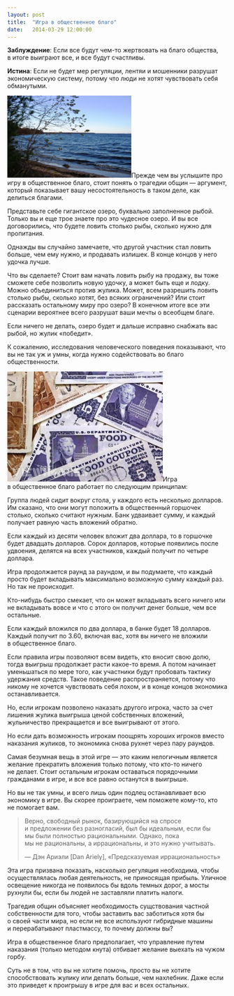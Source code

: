 ```yaml
---
layout: post
title:  "Игра в общественное благо"
date:   2014-03-29 12:00:00
---
```

<p><strong>Заблуждение</strong>: Если все будут чем-то жертвовать на благо общества, в итоге выиграют все, и все будут счастливы.</p>
<p><strong>Истина</strong>: Если не будет мер регуляции, лентяи и мошенники разрушат экономическую систему, потому что люди не хотят чувствовать себя обманутыми.</p>
<p><a rel="attachment wp-att-725" href="https://web.archive.org/web/20140329032059/http://youarenotsosmart.ru/2012/10/the-public-goods-game/castle-rock-lake-fishing/"><img height="188" width="284" alt="" src="/img/the-public-goods-game/Castle-Rock-Lake-Fishing-300x225.jpg" title="Castle Rock Lake Fishing" class="alignleft size-medium wp-image-725" /></a>Прежде чем вы услышите про игру в общественное благо, стоит понять о трагедии общин — аргумент, который показывает вашу несостоятельность в таком деле, как делиться благами.</p>
<p>Представьте себе гигантское озеро, буквально заполненное рыбой. Только вы и еще трое знаете про это чудесное озеро. И вы все договорились, что будете ловить столько рыбы, сколько нужно для пропитания.</p>
<p>Однажды вы случайно замечаете, что другой участник стал ловить больше, чем ему нужно, и продавать излишек. В конце концов у него удочка лучше.</p>
<p><span id="more-724"></span>Что вы сделаете? Стоит вам начать ловить рыбу на продажу, вы тоже сможете себе позволить новую удочку, а может быть еще и лодку. Можно объединиться против жулика. Может, всем разрешить ловить столько рыбы, сколько хотят, без всяких ограничений? Или стоит рассказать остальному миру про озеро? В конечном итоге все эти сценарии вероятнее всего разрушат ваши мечты о всеобщем благе.</p>
<p>Если ничего не делать, озеро будет и дальше исправно снабжать вас рыбой, но жулик «победит».</p>
<p>К сожалению, исследования человеческого поведения показывают, что вы не так уж и умны, когда нужно содействовать во благо общественности.</p>
<p><a rel="attachment wp-att-726" href="https://web.archive.org/web/20140329032059/http://youarenotsosmart.ru/2012/10/the-public-goods-game/foodstamps/"><img height="252" width="356" alt="" src="/img/the-public-goods-game/foodstamps.jpg" title="foodstamps" class="alignright size-full wp-image-726" /></a>Игра в общественное благо работает по следующим принципам:</p>
<p>Группа людей сидит вокруг стола, у каждого есть несколько долларов. Им сказано, что они могут положить в общественный горшочек столько, сколько считают нужным. Банк удваивает сумму, и каждый получает равную часть вложений обратно.</p>
<p>Если каждый из десяти человек вложит два доллара, то в горшочке будет двадцать долларов. Сорок долларов, которые появились после удвоения, делятся на всех участников, каждый получит по четыре доллара.</p>
<p>Игра продолжается раунд за раундом, и вы подумаете, что каждый просто будет вкладывать максимально возможную сумму каждый раз. Но так не происходит.</p>
<p>Кто-нибудь быстро смекает, что он может вкладывать всего ничего или не вкладывать вовсе и что с этого он получит денег больше, чем все остальные.</p>
<p>Если каждый вложился по два доллара, в банке будет 18 долларов. Каждый получит по 3.60, включая вас, хотя вы ничего не вложили в общественное благо.</p>
<p>Если правила игры позволяют всем видеть, кто вносит свою долю, тогда выигрыш продолжает расти какое-то время. А потом начинает уменьшаться по мере того, как участники будут пробовать тактику удержания средств. Такое поведение распространяется, потому что никому не хочется чувствовать себя лохом, и в конце концов экономика останавливается.</p>
<p>Но, если игрокам позволено наказать другого игрока, часто за счет лишения жулика выигрыша ценой собственных вложений, жульничество прекращается и все выигрывают от этого.</p>
<p>Но если дать возможность игрокам поощрять хороших игроков вместо наказания жуликов, то экономика снова рухнет через пару раундов.</p>
<p>Самая безумная вещь в этой игре — это каким нелогичным является желание прекратить вложения только потому, что кто-то ничего не делает. Стоит остальным игрокам оставаться порядочными гражданами в игре, и все все равно останутся в выигрыше.</p>
<p>Но вы не так умны, и всего лишь один подлец останавливает всю экономику в игре. Вы скорее проиграете, чем поможете кому-то, кто не помогает вам.</p>
<blockquote><p>Верно, свободный рынок, базирующийся на спросе и предложении без разногласий, был бы идеальным, если бы мы были полностью рациональными. Однако, пока мы не рациональны, а иррациональны, и это нужно учитывать.</p>
<p>— Дэн Ариэли [Dan Ariely], «Предсказуемая иррациональность»</p></blockquote>
<p>Эта игра призвана показать, насколько регуляция необходима, чтобы осуществлялась любая деятельность, не приносящая прибыль. Уличное освещение никогда не появилось бы вдоль темных дорог, а мосты рухнули бы, если бы людей не заставляли платить налоги.</p>
<p>Трагедия общин объясняет необходимость сущствования частной собственности для того, чтобы заставить вас заботиться хотя бы о своей части мира, но если не все используют гибридные машины и перерабатывают пластмассу, то почему должны вы?</p>
<p>Игра в общественное благо предполагает, что управление путем наказания (только методом кнута) отбивает желание выехать на чужом горбу.</p>
<p>Суть не в том, что вы не хотите помочь, просто вы не хотите способствовать жулику или делать больше, чем нахлебник. Даже если это приведет к проигрышу в игре для вас и всех остальных.</p>
